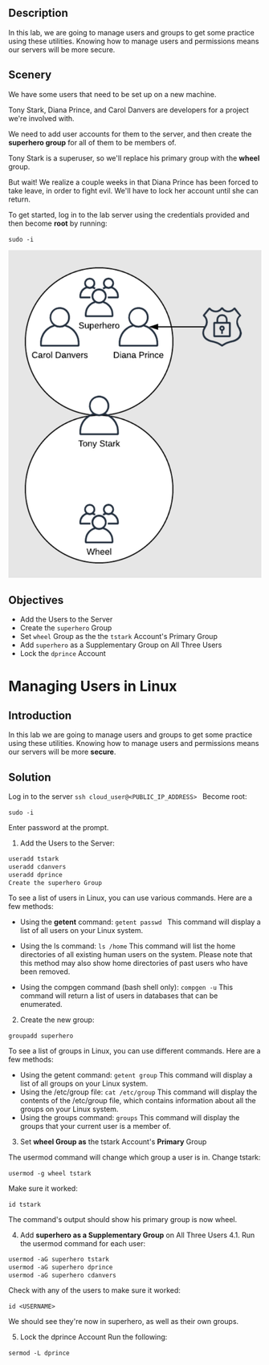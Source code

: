 ## Description
In this lab, we are going to manage users and groups to get some practice using these utilities. Knowing how to manage users and permissions means our servers will be more secure.

## Scenery
We have some users that need to be set up on a new machine.

Tony Stark, Diana Prince, and Carol Danvers are developers for a project we're involved with. 

We need to add user accounts for them to the server, and then create the **superhero group** for all of them to be members of.

Tony Stark is a superuser, so we'll replace his primary group with the **wheel** group.

But wait! We realize a couple weeks in that Diana Prince has been forced to take leave, in order to fight evil. We'll have to lock her account until she can return.

To get started, log in to the lab server using the credentials provided and then become **root** by running:

`sudo -i`


![user-groups](user.PNG)

## Objectives
* Add the Users to the Server
* Create the `superhero` Group
* Set `wheel` Group as the the `tstark` Account's Primary Group
* Add `superhero` as a Supplementary Group on All Three Users
* Lock the `dprince` Account

# Managing Users in Linux


## Introduction
In this lab we are going to manage users and groups to get some practice using these utilities. Knowing how to manage users and permissions means our servers will be more **secure**.

## Solution
Log in to the server 
`ssh cloud_user@<PUBLIC_IP_ADDRESS>
`
Become root:

`sudo -i
`

Enter password at the prompt.

1. Add the Users to the Server:

```shell
useradd tstark
useradd cdanvers
useradd dprince
Create the superhero Group

```

To see a list of users in Linux, you can use various commands. Here are a few methods:

- Using the **getent** command:
`getent passwd
`
This command will display a list of all users on your Linux system.

- Using the ls command:
`ls /home`   This command will list the home directories of all existing human users on the system. Please note that this method may also show home directories of past users who have been removed.
- Using the compgen command (bash shell only):
`compgen -u`   This command will return a list of users in databases that can be enumerated.

2. Create the new group:

`groupadd superhero`

To see a list of groups in Linux, you can use different commands. Here are a few methods:

- Using the getent command:
`getent group`
This command will display a list of all groups on your Linux system.
- Using the /etc/group file:
`cat /etc/group`
This command will display the contents of the /etc/group file, which contains information about all the groups on your Linux system.
- Using the groups command:
`groups`
This command will display the groups that your current user is a member of.

3. Set **wheel Group as** the tstark Account's **Primary** Group

The usermod command will change which group a user is in. Change tstark:

`usermod -g wheel tstark`


Make sure it worked:

`id tstark`


The command's output should show his primary group is now wheel.

4. Add **superhero as a Supplementary Group** on All Three Users
4.1. Run the usermod command for each user:
```shell
usermod -aG superhero tstark
usermod -aG superhero dprince
usermod -aG superhero cdanvers
```

Check with any of the users to make sure it worked:

`id <USERNAME>
`

We should see they're now in superhero, as well as their own groups.

5. Lock the dprince Account
Run the following:

`sermod -L dprince
`
